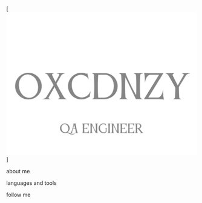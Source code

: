 [![Header](https://github.com/vazhgin/vazhgin/blob/main/assets/1750142996.450413-5BF93E21-A4CA-4021-B938-6E3A8D54F655.png)]

about me

languages and tools

follow me